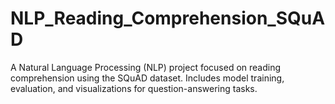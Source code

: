 # NLP_Reading_Comprehension_SQuAD
A Natural Language Processing (NLP) project focused on reading comprehension using the SQuAD dataset. Includes model training, evaluation, and visualizations for question-answering tasks.
